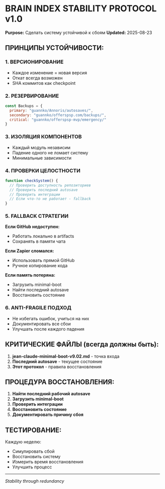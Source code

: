 # BRAIN INDEX STABILITY PROTOCOL v1.0
**Purpose:** Сделать систему устойчивой к сбоям
**Updated:** 2025-08-23

## ПРИНЦИПЫ УСТОЙЧИВОСТИ:

### 1. ВЕРСИОНИРОВАНИЕ
- Каждое изменение = новая версия
- Откат всегда возможен
- SHA коммитов как checkpoint

### 2. РЕЗЕРВИРОВАНИЕ
```javascript
const Backups = {
  primary: "guannko/Annoris/autosaves/",
  secondary: "guannko/offerspsp.com/backups/",
  critical: "guannko/offerspsp-mvp/emergency/"
}
```

### 3. ИЗОЛЯЦИЯ КОМПОНЕНТОВ
- Каждый модуль независим
- Падение одного не ломает систему
- Минимальные зависимости

### 4. ПРОВЕРКИ ЦЕЛОСТНОСТИ
```javascript
function checkSystem() {
  // Проверить доступность репозиториев
  // Проверить последний autosave
  // Проверить интеграции
  // Если что-то не работает - fallback
}
```

### 5. FALLBACK СТРАТЕГИИ

**Если GitHub недоступен:**
- Работать локально в artifacts
- Сохранять в памяти чата

**Если Zapier сломался:**
- Использовать прямой GitHub
- Ручное копирование кода

**Если память потеряна:**
- Загрузить minimal-boot
- Найти последний autosave
- Восстановить состояние

### 6. ANTI-FRAGILE ПОДХОД
- Не избегать ошибок, учиться на них
- Документировать все сбои
- Улучшать после каждого падения

## КРИТИЧЕСКИЕ ФАЙЛЫ (всегда должны быть):

1. **jean-claude-minimal-boot-v9.02.md** - точка входа
2. **Последний autosave** - текущее состояние
3. **Этот протокол** - правила восстановления

## ПРОЦЕДУРА ВОССТАНОВЛЕНИЯ:

1. **Найти последний рабочий autosave**
2. **Загрузить minimal-boot**
3. **Проверить интеграции**
4. **Восстановить состояние**
5. **Документировать причину сбоя**

## ТЕСТИРОВАНИЕ:

Каждую неделю:
- Симулировать сбой
- Восстановить систему
- Измерить время восстановления
- Улучшить процесс

---
*Stability through redundancy*